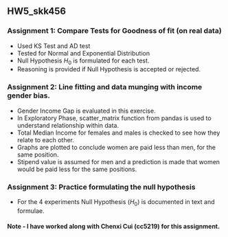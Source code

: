 ## HW5_skk456

### Assignment 1: Compare Tests for Goodness of fit (on real data)
 - Used KS Test and AD test
 - Tested for Normal and Exponential Distribution
 - Null Hypothesis $H_0$ is formulated for each test.
 - Reasoning is provided if Null Hypothesis is accepted or rejected.
 
 
### Assignment 2: Line fitting and data munging with income gender bias.
 - Gender Income Gap is evaluated in this exercise.
 - In Exploratory Phase, scatter_matrix function from pandas is used to understand relationship within data.
 - Total Median Income for females and males is checked to see how they relate to each other.
 - Graphs are plotted to conclude women are paid less than men, for the same position.
 - Stipend value is assumed for men and a prediction is made that women would be paid less for the same positions.
  
### Assignment 3: Practice formulating the null hypothesis
 - For the 4 experiments Null Hypothesis ($H_0$) is documented in text and formulae.
 
 
#### Note - I have worked along with Chenxi Cui (cc5219) for this assignment.
 